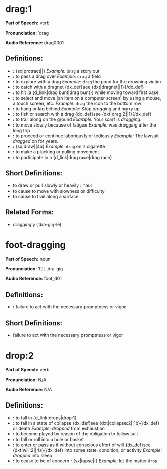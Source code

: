 # drag:1

**Part of Speech:** verb

**Pronunciation:** ˈdrag

**Audio Reference:** drag0001

## Definitions:
- **:** {sx|protract||} 
  *Example:* `drag` a story out
- **:** to pass a drag over 
  *Example:* `drag` a field
- **:** to explore with a drag 
  *Example:* `drag` the pond for the drowning victim
- **:** to catch with a dragnet {dx_def}see {dxt|dragnet||1}{/dx_def}
- **:** to hit (a {d_link|drag bunt|drag bunt}) while moving toward first base
- **:** to select and move (an item on a computer screen) by using a mouse, a touch screen, etc. 
  *Example:* `drag` the icon to the bottom row
- **:** to hang or lag behind 
  *Example:* Stop *dragging* and hurry up.
- **:** to fish or search with a drag {dx_def}see {dxt|drag:2||1}{/dx_def}
- **:** to trail along on the ground 
  *Example:* Your scarf is *dragging*.
- **:** to move slowly because of fatigue 
  *Example:* was *dragging* after the long trip
- **:** to proceed or continue laboriously or tediously 
  *Example:* The lawsuit *dragged* on for years.
- **:** {sx|draw||4a} 
  *Example:* `drag` on a cigarette
- **:** to make a plucking or pulling movement
- **:** to participate in a {d_link|drag race|drag race}

## Short Definitions:
- to draw or pull slowly or heavily : haul
- to cause to move with slowness or difficulty
- to cause to trail along a surface

## Related Forms:
- drag*ging*ly (ˈdra-giŋ-lē)
# foot-dragging

**Part of Speech:** noun

**Pronunciation:** ˈfu̇t-ˌdra-giŋ

**Audio Reference:** foot_d01

## Definitions:
- **:** failure to act with the necessary promptness or vigor

## Short Definitions:
- failure to act with the necessary promptness or vigor
# drop:2

**Part of Speech:** verb

**Pronunciation:** N/A

**Audio Reference:** N/A

## Definitions:
- **:** to fall in {d_link|drops|drop:1}
- **:** to fall in a state of collapse {dx_def}see {dxt|collapse:2||1b}{/dx_def} or death 
  *Example:* *dropped* from exhaustion
- **:** to become played by reason of the obligation to follow suit
- **:** to fall or roll into a hole or basket
- **:** to enter or pass as if without conscious effort of will {dx_def}see {dxt|will:2||4a}{/dx_def} into some state, condition, or activity 
  *Example:* *dropped* into sleep
- **:** to cease to be of concern **:** {sx|lapse||} 
  *Example:* let the matter `drop`
